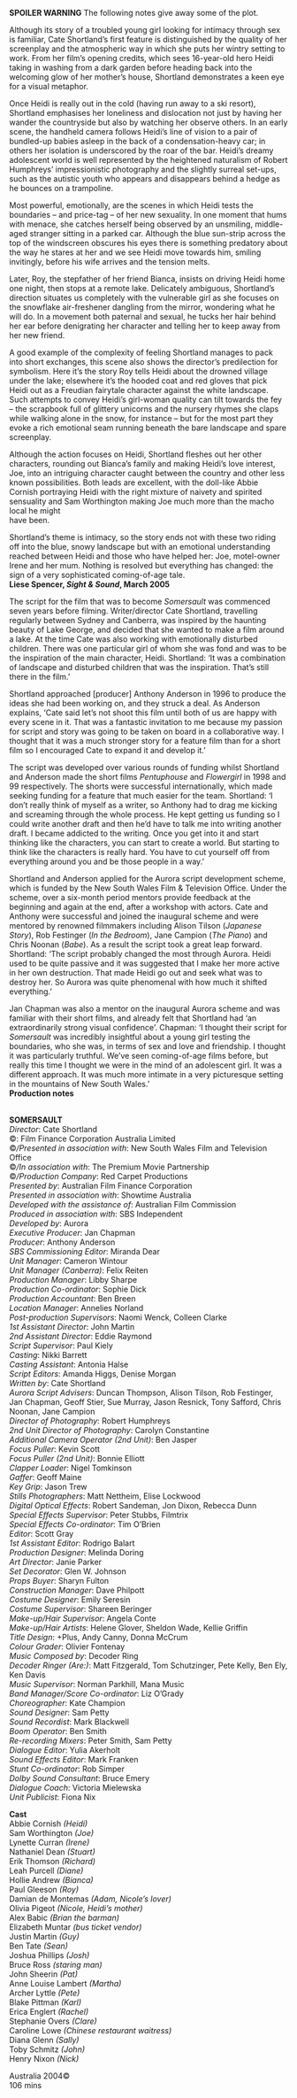 

**SPOILER WARNING** The following notes give away some of the plot.

Although its story of a troubled young girl looking for intimacy through sex is familiar, Cate Shortland’s first feature is distinguished by the quality of her screenplay and the atmospheric way in which she puts her wintry setting to work. From her film’s opening credits, which sees 16-year-old hero Heidi taking in washing from a dark garden before heading back into the welcoming glow of her mother’s house, Shortland demonstrates a keen eye for a visual metaphor.

Once Heidi is really out in the cold (having run away to a ski resort), Shortland emphasises her loneliness and dislocation not just by having her wander the countryside but also by watching her observe others. In an early scene, the handheld camera follows Heidi’s line of vision to a pair of bundled-up babies asleep in the back of a condensation-heavy car; in others her isolation is underscored by the roar of the bar. Heidi’s dreamy adolescent world is well represented by the heightened naturalism of Robert Humphreys’ impressionistic photography and the slightly surreal set-ups, such as the autistic youth who appears and disappears behind a hedge as he bounces on a trampoline.

Most powerful, emotionally, are the scenes in which Heidi tests the boundaries – and price-tag – of her new sexuality. In one moment that hums with menace, she catches herself being observed by an unsmiling, middle-aged stranger sitting in a parked car. Although the blue sun-strip across the top of the windscreen obscures his eyes there is something predatory about the way he stares at her and we see Heidi move towards him, smiling invitingly, before his wife arrives and the tension melts.

Later, Roy, the stepfather of her friend Bianca, insists on driving Heidi home one night, then stops at a remote lake. Delicately ambiguous, Shortland’s direction situates us completely with the vulnerable girl as she focuses on the snowflake air-freshener dangling from the mirror, wondering what he will do. In a movement both paternal and sexual, he tucks her hair behind her ear before denigrating her character and telling her to keep away from her new friend.

A good example of the complexity of feeling Shortland manages to pack into short exchanges, this scene also shows the director’s predilection for symbolism. Here it’s the story Roy tells Heidi about the drowned village under the lake; elsewhere it’s the hooded coat and red gloves that pick Heidi out as a Freudian fairytale character against the white landscape. Such attempts to convey Heidi’s girl-woman quality can tilt towards the fey – the scrapbook full of glittery unicorns and the nursery rhymes she claps while walking alone in the snow, for instance – but for the most part they evoke a rich emotional seam running beneath the bare landscape and spare screenplay.

Although the action focuses on Heidi, Shortland fleshes out her other characters, rounding out Bianca’s family and making Heidi’s love interest,  Joe, into an intriguing character caught between the country and other less known possibilities. Both leads are excellent, with the doll-like Abbie Cornish portraying Heidi with the right mixture of naivety and spirited sensuality and Sam Worthington making Joe much more than the macho local he might  
have been.

Shortland’s theme is intimacy, so the story ends not with these two riding off into the blue, snowy landscape but with an emotional understanding reached between Heidi and those who have helped her: Joe, motel-owner Irene and her mum. Nothing is resolved but everything has changed: the sign of a very sophisticated coming-of-age tale.  
**Liese Spencer, _Sight & Sound_, March 2005**

The script for the film that was to become _Somersault_ was commenced seven years before filming. Writer/director Cate Shortland, travelling regularly between Sydney and Canberra, was inspired by the haunting beauty of Lake George, and decided that she wanted to make a film around a lake. At the time Cate was also working with emotionally disturbed children. There was one particular girl of whom she was fond and was to be the inspiration of the main character, Heidi. Shortland: ‘It was a combination of landscape and disturbed children that was the inspiration. That’s still there in the film.’

Shortland approached [producer] Anthony Anderson in 1996 to produce the ideas she had been working on, and they struck a deal. As Anderson explains, ‘Cate said let’s not shoot this film until both of us are happy with every scene in it. That was a fantastic invitation to me because my passion for script and story was going to be taken on board in a collaborative way. I thought that it was a much stronger story for a feature film than for a short film so I encouraged Cate to expand it and develop it.’

The script was developed over various rounds of funding whilst Shortland and Anderson made the short films _Pentuphouse_ and _Flowergirl_ in 1998 and 99 respectively. The shorts were successful internationally, which made seeking funding for a feature that much easier for the team. Shortland: ‘I don’t really think of myself as a writer, so Anthony had to drag me kicking and screaming through the whole process. He kept getting us funding so I could write another draft and then he’d have to talk me into writing another draft. I became addicted to the writing. Once you get into it and start thinking like the characters, you can start to create a world. But starting to think like the characters is really hard. You have to cut yourself off from everything around you and be those people in a way.’

Shortland and Anderson applied for the Aurora script development scheme, which is funded by the New South Wales Film & Television Office. Under the scheme, over a six-month period mentors provide feedback at the beginning and again at the end, after a workshop with actors. Cate and Anthony were successful and joined the inaugural scheme and were mentored by renowned filmmakers including Alison Tilson (_Japanese Story_), Rob Festinger (_In the Bedroom_), Jane Campion (_The Piano_) and Chris Noonan (_Babe_). As a result the script took a great leap forward. Shortland: ‘The script probably changed the most through Aurora. Heidi used to be quite passive and it was suggested that I make her more active in her own destruction. That made Heidi go out and seek what was to destroy her. So Aurora was quite phenomenal with how much it shifted everything.’

Jan Chapman was also a mentor on the inaugural Aurora scheme and was familiar with their short films, and already felt that Shortland had ‘an extraordinarily strong visual confidence’. Chapman: ‘I thought their script for _Somersault_ was incredibly insightful about a young girl testing the boundaries, who she was, in terms of sex and love and friendship. I thought it was particularly truthful. We’ve seen coming-of-age films before, but really this time I thought we were in the mind of an adolescent girl. It was a different approach. It was much more intimate in a very picturesque setting in the mountains of New South Wales.’  
**Production notes**
<br><br>

**SOMERSAULT**  
_Director_: Cate Shortland  
©: Film Finance Corporation Australia Limited  
©_/Presented in association with_:  New South Wales Film and Television Office  
©_/In association with_:  The Premium Movie Partnership  
©_/Production Company_: Red Carpet Productions  
_Presented by_: Australian Film Finance Corporation  
_Presented in association with_: Showtime Australia  
_Developed with the assistance of_:  Australian Film Commission  
_Produced in association with_: SBS Independent  
_Developed by_: Aurora  
_Executive Producer_: Jan Chapman  
_Producer_: Anthony Anderson  
_SBS Commissioning Editor_: Miranda Dear  
_Unit Manager_: Cameron Wintour  
_Unit Manager (Canberra)_: Felix Reiten  
_Production Manager_: Libby Sharpe  
_Production Co-ordinator_: Sophie Dick  
_Production Accountant_: Ben Breen  
_Location Manager_: Annelies Norland  
_Post-production Supervisors_: Naomi Wenck, Colleen Clarke  
_1st Assistant Director_: John Martin  
_2nd Assistant Director_: Eddie Raymond  
_Script Supervisor_: Paul Kiely  
_Casting_: Nikki Barrett  
_Casting Assistant_: Antonia Halse  
_Script Editors_: Amanda Higgs, Denise Morgan  
_Written by_: Cate Shortland  
_Aurora Script Advisers_: Duncan Thompson,  Alison Tilson, Rob Festinger, Jan Chapman,  Geoff Stier, Sue Murray, Jason Resnick,  Tony Safford, Chris Noonan, Jane Campion  
_Director of Photography_: Robert Humphreys  
_2nd Unit Director of Photography_:  Carolyn Constantine  
_Additional Camera Operator (2nd Unit)_: Ben Jasper  
_Focus Puller_: Kevin Scott  
_Focus Puller (2nd Unit)_: Bonnie Elliott  
_Clapper Loader_: Nigel Tomkinson  
_Gaffer_: Geoff Maine  
_Key Grip_: Jason Trew  
_Stills Photographers_: Matt Nettheim,  Elise Lockwood  
_Digital Optical Effects_: Robert Sandeman,  Jon Dixon, Rebecca Dunn  
_Special Effects Supervisor_: Peter Stubbs, Filmtrix  
_Special Effects Co-ordinator_: Tim O’Brien  
_Editor_: Scott Gray  
_1st Assistant Editor_: Rodrigo Balart  
_Production Designer_: Melinda Doring  
_Art Director_: Janie Parker  
_Set Decorator_: Glen W. Johnson  
_Props Buyer_: Sharyn Fulton  
_Construction Manager_: Dave Philpott  
_Costume Designer_: Emily Seresin  
_Costume Supervisor_: Shareen Beringer  
_Make-up/Hair Supervisor_: Angela Conte  
_Make-up/Hair Artists_: Helene Glover,  Sheldon Wade, Kellie Griffin  
_Title Design_: +Plus, Andy Canny, Donna McCrum  
_Colour Grader_: Olivier Fontenay  
_Music Composed by_: Decoder Ring  
_Decoder Ringer (Are:)_: Matt Fitzgerald,  Tom Schutzinger, Pete Kelly, Ben Ely, Ken Davis  
_Music Supervisor_: Norman Parkhill, Mana Music  
_Band Manager/Score Co-ordinator_: Liz O’Grady  
_Choreographer_: Kate Champion  
_Sound Designer_: Sam Petty  
_Sound Recordist_: Mark Blackwell  
_Boom Operator_: Ben Smith  
_Re-recording Mixers_: Peter Smith, Sam Petty  
_Dialogue Editor_: Yulia Akerholt  
_Sound Effects Editor_: Mark Franken  
_Stunt Co-ordinator_: Rob Simper  
_Dolby Sound Consultant_: Bruce Emery  
_Dialogue Coach_: Victoria Mielewska  
_Unit Publicist_: Fiona Nix

**Cast**  
Abbie Cornish _(Heidi)_  
Sam Worthington _(Joe)_  
Lynette Curran _(Irene)_  
Nathaniel Dean _(Stuart)_  
Erik Thomson _(Richard)_  
Leah Purcell _(Diane)_  
Hollie Andrew _(Bianca)_  
Paul Gleeson _(Roy)_  
Damian de Montemas _(Adam, Nicole’s lover)_  
Olivia Pigeot _(Nicole, Heidi’s mother)_  
Alex Babic _(Brian the barman)_  
Elizabeth Muntar _(bus ticket vendor)_  
Justin Martin _(Guy)_  
Ben Tate _(Sean)_  
Joshua Phillips _(Josh)_  
Bruce Ross _(staring man)_  
John Sheerin _(Pat)_  
Anne Louise Lambert _(Martha)_  
Archer Lyttle _(Pete)_  
Blake Pittman _(Karl)_  
Erica Englert _(Rachel)_  
Stephanie Overs _(Clare)_  
Caroline Lowe _(Chinese restaurant waitress)_  
Diana Glenn _(Sally)_  
Toby Schmitz _(John)_  
Henry Nixon _(Nick)_

Australia 2004©  
106 mins
<br><br>
<!--stackedit_data:
eyJoaXN0b3J5IjpbLTE5NTczNTA0MDBdfQ==
-->
